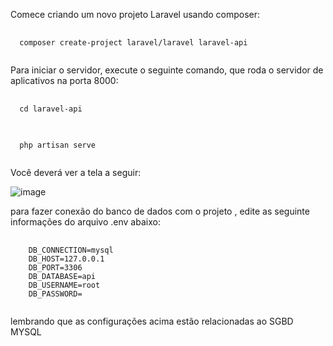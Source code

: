 Comece criando um novo projeto Laravel usando composer:

<pre class="language-php">
  <code class="language-php">
  composer create-project laravel/laravel laravel-api
  </code>
</pre>




Para iniciar o servidor, execute o seguinte comando, que roda o servidor de aplicativos na porta 8000:

<pre class="language-php">
  <code class="language-php">
  cd laravel-api
  </code>
</pre>

<pre class="language-php">
  <code class="language-php">
  php artisan serve
  </code>
</pre>


Você deverá ver a tela a seguir:

![image](https://github.com/user-attachments/assets/75f6d671-dc91-403a-933d-c7df21b636fb)


para fazer conexão do banco de dados com o projeto , edite as seguinte informações do arquivo .env abaixo:

<pre class="language-php">
  <code class="language-php">
    DB_CONNECTION=mysql
    DB_HOST=127.0.0.1
    DB_PORT=3306
    DB_DATABASE=api
    DB_USERNAME=root
    DB_PASSWORD=
  </code>
</pre>


lembrando que as configurações acima estão relacionadas ao SGBD MYSQL





